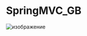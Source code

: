 # SpringMVC_GB
![изображение](https://user-images.githubusercontent.com/34002180/201088967-41ac09d3-8e85-4573-a7d4-3670a5f783ad.png)
